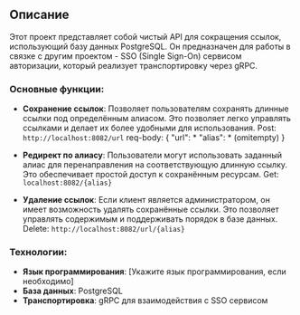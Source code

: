 ## Описание

Этот проект представляет собой чистый API для сокращения ссылок, использующий базу данных PostgreSQL. Он предназначен для работы в связке с другим проектом - SSO (Single Sign-On) сервисом авторизации, который реализует транспортировку через gRPC.

### Основные функции:

- **Сохранение ссылок**: Позволяет пользователям сохранять длинные ссылки под определённым алиасом. Это позволяет легко управлять ссылками и делает их более удобными для использования.
Post: `http://localhost:8082/url` req-body: {
  "url": *
  "alias": * (omitempty)
}


- **Редирект по алиасу**: Пользователи могут использовать заданный алиас для перенаправления на соответствующую длинную ссылку. Это обеспечивает простой доступ к сохранённым ресурсам.
Get: `localhost:8082/{alias}`
- **Удаление ссылок**: Если клиент является администратором, он имеет возможность удалять сохранённые ссылки. Это позволяет управлять содержимым и поддерживать порядок в базе данных. 
 Delete: `http://localhost:8082/url/{alias}`

### Технологии:

- **Язык программирования**: [Укажите язык программирования, если необходимо]
- **База данных**: PostgreSQL
- **Транспортировка**: gRPC для взаимодействия с SSO сервисом
